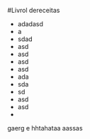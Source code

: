 #Livrol dereceitas

- adadasd
- a
- sdad
- asd
- asd
- asd
- asd
- ada
- sda
- sd
- asd
- asd
- 





gaerg e  hhtahataa			aassas